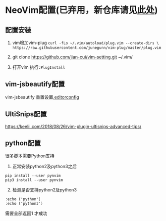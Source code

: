 # NeoVim配置(已弃用，新仓库请见[此处](https://github.com/jian-cui/nvim))


## 配置安装
1. vim增加vim-plug 
   `curl -fLo ~/.vim/autoload/plug.vim --create-dirs \
    https://raw.githubusercontent.com/junegunn/vim-plug/master/plug.vim`

2. git clone https://github.com/jian-cui/vim-setting.git ~/.vim/
3. 打开vim 执行`:PlugInstall`

## vim-jsbeautify配置
vim-jsbeautify 重置设置[.editorconfig](https://github.com/maksimr/vim-jsbeautify)

## UltiSnips配置
https://keelii.com/2018/08/26/vim-plugin-ultisnips-advanced-tips/

## python配置
很多脚本需要Python支持
1. 正常安装python2及python3之后
```
pip install --user pynvim
pip3 install --user pynvim
```
2. 检测是否支持python2及python3
```
:echo ('python')
:echo ('python3')
```
  需要全部返回1 才成功
